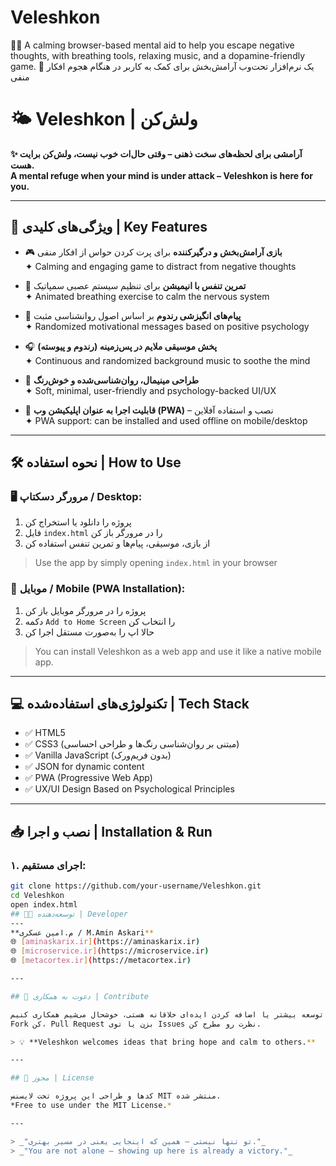 # Veleshkon
🧘‍♂️ A calming browser-based mental aid to help you escape negative thoughts, with breathing tools, relaxing music, and a dopamine-friendly game. 🌿 یک نرم‌افزار تحت‌وب آرامش‌بخش برای کمک به کاربر در هنگام هجوم افکار منفی
# 🌤️ Veleshkon | ولش‌کن

**✨ آرامشی برای لحظه‌های سخت ذهنی – وقتی حال‌ات خوب نیست، ولش‌کن برایت هست.**  
**A mental refuge when your mind is under attack – Veleshkon is here for you.**

---

## 🚀 ویژگی‌های کلیدی | Key Features

- 🎮 **بازی آرامش‌بخش و درگیرکننده** برای پرت کردن حواس از افکار منفی  
  ✦ Calming and engaging game to distract from negative thoughts

- 🧘 **تمرین تنفس با انیمیشن** برای تنظیم سیستم عصبی سمپاتیک  
  ✦ Animated breathing exercise to calm the nervous system

- 🌈 **پیام‌های انگیزشی رندوم** بر اساس اصول روانشناسی مثبت  
  ✦ Randomized motivational messages based on positive psychology

- 🎧 **پخش موسیقی ملایم در پس‌زمینه (رندوم و پیوسته)**  
  ✦ Continuous and randomized background music to soothe the mind

- 🌿 **طراحی مینیمال، روان‌شناسی‌شده و خوش‌رنگ**  
  ✦ Soft, minimal, user-friendly and psychology-backed UI/UX

- 📱 **قابلیت اجرا به عنوان اپلیکیشن وب (PWA)** – نصب و استفاده آفلاین  
  ✦ PWA support: can be installed and used offline on mobile/desktop

---

## 🛠️ نحوه استفاده | How to Use

### 🖥️ مرورگر دسکتاپ / Desktop:

1. پروژه را دانلود یا استخراج کن  
2. فایل `index.html` را در مرورگر باز کن  
3. از بازی، موسیقی، پیام‌ها و تمرین تنفس استفاده کن

> Use the app by simply opening `index.html` in your browser

### 📱 موبایل / Mobile (PWA Installation):

1. پروژه را در مرورگر موبایل باز کن  
2. دکمه `Add to Home Screen` را انتخاب کن  
3. حالا اپ را به‌صورت مستقل اجرا کن

> You can install Veleshkon as a web app and use it like a native mobile app.

---

## 💻 تکنولوژی‌های استفاده‌شده | Tech Stack

- ✅ HTML5
- ✅ CSS3 (مبتنی بر روان‌شناسی رنگ‌ها و طراحی احساسی)
- ✅ Vanilla JavaScript (بدون فریم‌ورک)
- ✅ JSON for dynamic content
- ✅ PWA (Progressive Web App)
- ✅ UX/UI Design Based on Psychological Principles

---

## 📥 نصب و اجرا | Installation & Run

### ۱. اجرای مستقیم:
```bash
git clone https://github.com/your-username/Veleshkon.git
cd Veleshkon
open index.html
## 👨‍💻 توسعه‌دهنده | Developer
---
**م.امین عسکری / M.Amin Askari**  
🌐 [aminaskarix.ir](https://aminaskarix.ir)  
🌐 [microservice.ir](https://microservice.ir)  
🌐 [metacortex.ir](https://metacortex.ir)

---

## 🤝 دعوت به همکاری | Contribute

اگر علاقه‌مند به توسعه بیشتر یا اضافه کردن ایده‌ای خلاقانه هستی، خوشحال می‌شیم همکاری کنیم 💬  
Fork کن، Pull Request بزن یا توی Issues نظرت رو مطرح کن.

> 💡 **Veleshkon welcomes ideas that bring hope and calm to others.**

---

## 📄 مجوز | License

کدها و طراحی این پروژه تحت لایسنس MIT منتشر شده.  
*Free to use under the MIT License.*

---

> _"تو تنها نیستی – همین که اینجایی یعنی در مسیر بهتری."_  
> _"You are not alone – showing up here is already a victory."_
